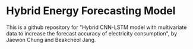 # Hybrid Energy Forecasting Model

This is a github repository for "Hybrid CNN-LSTM model with multivariate data to increase the forecast accuracy of electricity consumption", by Jaewon Chung and Beakcheol Jang.


